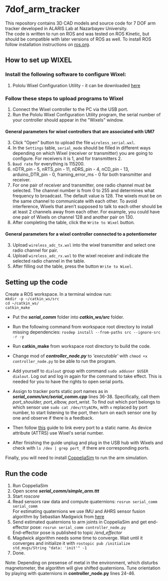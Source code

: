 # 7dof_arm_tracker
This repository contains 3D CAD models and source code for 7 DOF arm tracker developed in ALARIS Lab at Nazarbayev University.  
The code is written to run on ROS and was tested on ROS Kinetic, but should be compatible with later versions of ROS as well. To install ROS follow installation instructions on [ros.org](http://handlebarsjs.com/).

## How to set up WIXEL

### Install the following software to configure Wixel:
1. Pololu Wixel Configuration Utility - it can be downloaded [here](https://www.pololu.com/product/1336/resources)
 
### Follow these steps to upload programs to Wixel
1. Connect the Wixel controller to the PC via the USB port.
2. Run the Pololu Wixel Configuration Utility program, the serial number of your controller should appear in the "Wixels" window.

#### General parameters for wixel controllers that are associated with UM7
3. Click "Open" button to upload the file `wireless_serial.wxl`.
4. In the `Settings` table, `serial_mode` should be filled in different ways depending on which Wixel (receiver or transmitter) you are going to configure. For receivers it is 1, and for transmitters 2. 
5. `Baud rate` for everything is 115200.
6. nDTR_pin - 5, nRTS_pin - 11, nDRS_pin - 4, nCD_pin - 13, arduino_DTR_pin - 0, framing_error_ms - 0 for both transmitter and receiver.
7. For one pair of receiver and transmitter, one radio channel must be selected. The channel number is from 0 to 255 and determines what frequency to broadcast. The default value is 128. The wixels must be on the same channel to communicate with each other. To avoid interference, Wixels that aren’t supposed to talk to each other should be at least 2 channels away from each other. For example, you could have one pair of Wixels on channel 128 and another pair on 130.
8. After completing the table, click the `Write to Wixel` button.

#### General parameters for a wixel controller connected to a potentiometer
3. Upload `wireless_adc_tx.wxl` into the wixel transmitter and select one radio channel for pair.
4. Upload `wireless_adc_rx.wxl` to the wixel receiver and indicate the selected radio channel in the table.
5. After filling out the table, press the button `Write to Wixel`.

## Setting up the code
Create a ROS workspace. In a terminal window run:  
`mkdir -p ~/catkin_ws/src`  
`cd ~/catkin_ws/`  
`catkin_make`  

* Put the ***serial_comm*** folder into ***catkin_ws/src*** folder.  
* Run the following command from workspace root directory to install missing dependencies: `rosdep install --from-paths src --ignore-src -r -y`  
* Run **catkin_make** from workspace root directory to build the code.

* Change mod of ***controller_node.py*** to *'executable'* with `chmod +x controller_node.py` to be able to run the program.  
* Add yourself to `dialout` group with command `sudo adduser $USER dialout`. Log out and log in again for the command to take effect. This is needed for you to have the rights to open serial ports.  
* Assign to tracker ports static port names as in ***serial_comm/src/serial_comm.cpp*** lines 36-38. Specifically, call them *port_shoulder, port_elbow, port_wrist*. To find out which port belongs to which sensor use `sudo cat /dev/ttyACMx`, with `x` replaced by port number, to start listening to the port, then turn on each sensor one by one and observe if there is a feedback.
* Then follow [this](https://msadowski.github.io/linux-static-port) guide to link every port to a static name. As device attribute (ATTRS) use Wixel's serial number.
* After finishing the guide unplug and plug in the USB hub with Wixels and check  with `ls /dev | grep port_` if there are corresponding ports.

Finally, you will need to install [CoppeliaSim](https://www.coppeliarobotics.com/) to run the arm simulation.

## Run the code
1. Run CoppeliaSim
2. Open scene ***serial_comm/simple_arm.ttt***
3. Start *roscore*
4. Read sensors raw data and compute quaternions: `rosrun serial_comm serial_comm`  
For estimating quaternions we use IMU and AHRS sensor fusion algorithm by Sebastian Madgwick from [here](https://x-io.co.uk/open-source-imu-and-ahrs-algorithms/)
5. Send estimated quaternions to arm joints in CoppeliaSim and get end-effector pose: `rosrun serial_comm controller_node.py`  
End-effector pose is published to topic */end_effector*
6. Magdwick algorithm needs some time to converge. Wait until it converges and initialize it with `rostopic pub /initialize std_msgs/String "data: 'init'" -1`
7. Done.

Note: Depending on presense of metal in the environment, which disturbs magnetometer, the algorithm will give shifted quaternions. Tune orientation by playing with quaternions in **controller_node.py** lines 24-46.

